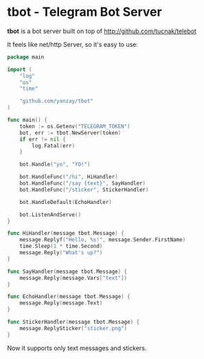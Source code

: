 # tbot - Telegram Bot Server

**tbot** is a bot server built on top of http://github.com/tucnak/telebot

It feels like net/http Server, so it's easy to use:

```go
package main

import (
    "log"
    "os"
    "time"

    "github.com/yanzay/tbot"
)

func main() {
    token := os.Getenv("TELEGRAM_TOKEN")
    bot, err := tbot.NewServer(token)
    if err != nil {
        log.Fatal(err)
    }

    bot.Handle("yo", "YO!")

    bot.HandleFunc("/hi", HiHandler)
    bot.HandleFunc("/say {text}", SayHandler)
    bot.HandleFunc("/sticker", StickerHandler)

    bot.HandleDefault(EchoHandler)

    bot.ListenAndServe()
}

func HiHandler(message tbot.Message) {
    message.Replyf("Hello, %s!", message.Sender.FirstName)
    time.Sleep(1 * time.Second)
    message.Reply("What's up?")
}

func SayHandler(message tbot.Message) {
    message.Reply(message.Vars["text"])
}

func EchoHandler(message tbot.Message) {
    message.Reply(message.Text)
}

func StickerHandler(message tbot.Message) {
    message.ReplySticker("sticker.png")
}
```

Now it supports only text messages and stickers.
